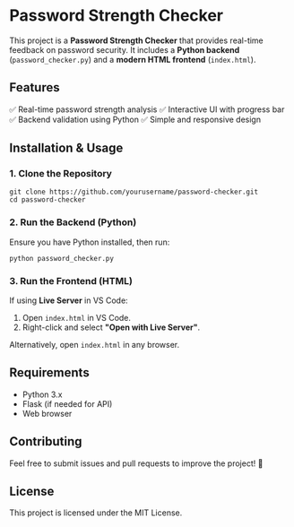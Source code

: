 # Password Strength Checker

This project is a **Password Strength Checker** that provides real-time feedback on password security. It includes a **Python backend** (`password_checker.py`) and a **modern HTML frontend** (`index.html`).

## Features
✅ Real-time password strength analysis
✅ Interactive UI with progress bar
✅ Backend validation using Python
✅ Simple and responsive design

## Installation & Usage

### 1. Clone the Repository
```
git clone https://github.com/yourusername/password-checker.git
cd password-checker
```

### 2. Run the Backend (Python)
Ensure you have Python installed, then run:
```
python password_checker.py
```

### 3. Run the Frontend (HTML)
If using **Live Server** in VS Code:
1. Open `index.html` in VS Code.
2. Right-click and select **"Open with Live Server"**.

Alternatively, open `index.html` in any browser.

## Requirements
- Python 3.x
- Flask (if needed for API)
- Web browser

## Contributing
Feel free to submit issues and pull requests to improve the project! 🎯

## License
This project is licensed under the MIT License.


